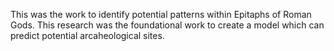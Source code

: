 This was the work to identify potential patterns within Epitaphs of Roman Gods. 
This research was the foundational work to create a model which can predict potential arcaheological sites. 
